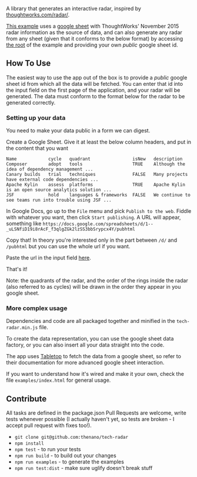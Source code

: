 A library that generates an interactive radar, inspired by [thoughtworks.com/radar/](http://thoughtworks.com/radar/).

[This example](https://thenano.github.io/tech-radar/?sheetId=1--_uLSNfiD19i8rAcF_f3qlgZGk2lzSS3bbSrypcx4Y) uses a [google sheet](https://docs.google.com/spreadsheets/d/1--_uLSNfiD19i8rAcF_f3qlgZGk2lzSS3bbSrypcx4Y/pubhtml) with ThoughtWorks' November 2015 radar information as the source of data, and can also generate any radar from any sheet (given that it conforms to the below format) by accessing [the root](https://thenano.github.io/tech-radar/) of the example and providing your own *public* google sheet id.

## How To Use

The easiest way to use the app out of the box is to provide a *public* google sheet id from which all the data will be fetched. You can enter that id into the input field on the first page of the application, and your radar will be generated. The data must conform to the format below for the radar to be generated correctly.

### Setting up your data

You need to make your data public in a form we can digest.

Create a Google Sheet. Give it at least the below column headers, and put in the content that you want

    Name 			cycle	quadrant				isNew	description
	Composer		adopt	tools					TRUE	Although the idea of dependency management ...
	Canary builds	trial	techniques				FALSE	Many projects have external code dependencies ...
	Apache Kylin	assess	platforms				TRUE	Apache Kylin is an open source analytics solution ...
	JSF				hold	languages & frameworks	FALSE	We continue to see teams run into trouble using JSF ...

In Google Docs, go up to the `File` menu and pick `Publish to the web`. Fiddle with whatever you want, then click `Start publishing`. A URL will appear, something like `https://docs.google.com/spreadsheets/d/1--_uLSNfiD19i8rAcF_f3qlgZGk2lzSS3bbSrypcx4Y/pubhtml`

Copy that! In theory you're interested only in the part between `/d/` and `/pubhtml` but you can use the whole url if you want.

Paste the url in the input field [here](https://thenano.github.io/tech-radar/).

That's it!

Note: the quadrants of the radar, and the order of the rings inside the radar (also referred to as cycles) will be drawn in the order they appear in you google sheet.

### More complex usage

Dependencies and code are all packaged together and minified in the `tech-radar.min.js` file.

To create the data representation, you can use the google sheet data factory, or you can also insert all your data straight into the code.

The app uses [Tabletop](https://github.com/jsoma/tabletop) to fetch the data from a google sheet, so refer to their documentation for more advanced google sheet interaction.

If you want to understand how it's wired and make it your own, check the file `examples/index.html` for general usage.

## Contribute

All tasks are defined in the package.json
Pull Requests are welcome, write tests whenever possible (I actually haven't yet, so tests are broken - I accept pull request with fixes too!).

- `git clone git@github.com:thenano/tech-radar`
- `npm install`
- `npm test` - to run your tests
- `npm run build` - to build out your changes
- `npm run examples` - to generate the examples
- `npm run test:dist` - make sure uglify doesn't break stuff
